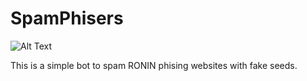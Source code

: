 # SpamPhisers

![Alt Text](https://i.imgur.com/BHuf2Rm.gif)

This is a simple bot to spam RONIN phising websites with fake seeds. 

